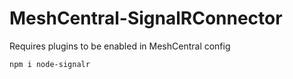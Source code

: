 # MeshCentral-SignalRConnector

Requires plugins to be enabled in MeshCentral config


```
npm i node-signalr
```